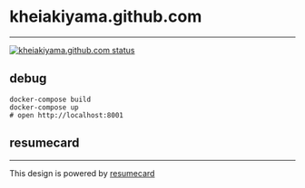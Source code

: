 # kheiakiyama.github.com
-------
<a href="https://github.com/kheiakiyama/kheiakiyama.github.com/actions"><img alt="kheiakiyama.github.com status" src="https://github.com/kheiakiyama/kheiakiyama.github.com/workflows/release/badge.svg"></a>


## debug

```
docker-compose build
docker-compose up
# open http://localhost:8001
```

## resumecard
-------
This design is powered by [resumecard](https://ddbullfrog.github.io/resumecard)

